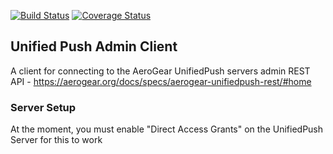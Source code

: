 [![Build Status](https://travis-ci.org/bucharest-gold/unifiedpush-admin-client.svg?branch=master)](https://travis-ci.org/bucharest-gold/unifiedpush-admin-client) [![Coverage Status](https://coveralls.io/repos/github/bucharest-gold/unifiedpush-admin-client/badge.svg?branch=master)](https://coveralls.io/github/bucharest-gold/unifiedpush-admin-client?branch=master)

## Unified Push Admin Client

A client for connecting to the AeroGear UnifiedPush servers admin REST API - https://aerogear.org/docs/specs/aerogear-unifiedpush-rest/#home

### Server Setup

At the moment, you must enable "Direct Access Grants" on the UnifiedPush Server for this to work
